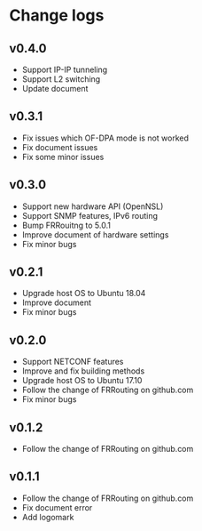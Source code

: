 # Change logs

## v0.4.0
- Support IP-IP tunneling
- Support L2 switching
- Update document

## v0.3.1
- Fix issues which OF-DPA mode is not worked
- Fix document issues
- Fix some minor issues

## v0.3.0
- Support new hardware API (OpenNSL)
- Support SNMP features, IPv6 routing
- Bump FRRouitng to 5.0.1
- Improve document of hardware settings
- Fix minor bugs

## v0.2.1
- Upgrade host OS to Ubuntu 18.04
- Improve document
- Fix minor bugs

## v0.2.0
- Support NETCONF features
- Improve and fix building methods
- Upgrade host OS to Ubuntu 17.10
- Follow the change of FRRouting on github.com
- Fix minor bugs

## v0.1.2
- Follow the change of FRRouting on github.com

## v0.1.1
- Follow the change of FRRouting on github.com
- Fix document error
- Add logomark
